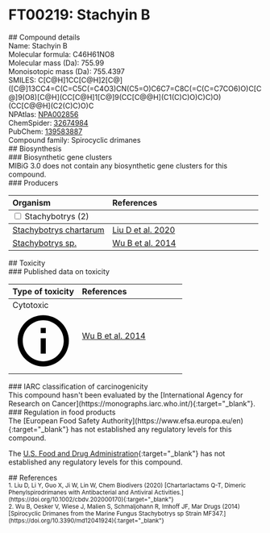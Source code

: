 
# FT00219: Stachyin B
<div class="molecule_image" style="float:left">
<img data-smiles= C[C@H]1CC[C@@H]2C(C)(C)[C@@H](O)CC[C@@]2(C)[C@]12CC1=C(O)C=C3C(=O)N(C4OCC5=CC(O)=C6C[C@]7(OC6=C54)[C@@H](C)CC[C@@H]4C(C)(C)[C@@H](O)CC[C@]47C)CC3=C1O2 data-smiles-options="{ 'width': 350, 'height': 350 }" />
</div>
## Compound details
<div style="overflow:hidden">
Name: Stachyin B<br>
Molecular formula: C46H61NO8<br>
Molecular mass (Da): 755.99<br>
Monoisotopic mass (Da): 755.4397<br>
<div class="break_all">
SMILES: C[C@H]1CC[C@H]2[C@]([C@]13CC4=C(C=C5C(=C4O3)CN(C5=O)C6C7=C8C(=C(C=C7CO6)O)C[C@]9(O8)[C@H](CC[C@H]1[C@]9(CC[C@@H](C1(C)C)O)C)C)O)(CC[C@@H](C2(C)C)O)C<br>
</div>
        NPAtlas: <a href=https://www.npatlas.org/explore/compounds/NPA002856 target="_blank">NPA002856</a><br>
        ChemSpider: <a href=https://www.chemspider.com/Chemical-Structure.32674984.html target="_blank">32674984</a><br>
        PubChem: <a href=https://pubchem.ncbi.nlm.nih.gov/compound/139583887 target="_blank">139583887</a><br>
    Compound family: Spirocyclic drimanes<br>
</div>

<div markdown="block" class="section">
## Biosynthesis
<div markdown="block" class="subsection">
### Biosynthetic gene clusters
<div markdown="block" class="indented_block">
MIBiG 3.0 does not contain any biosynthetic gene clusters for this compound.
</div>
</div>

<div markdown="block" class="subsection">
### Producers
<table>
<thead>
<tr>
<th style="text-align: left;" role="columnheader" width="40%" data-sort-default>Organism</th>
<th style="text-align: left;" role="columnheader" width="60%">References</th>
</tr>
</thead>
        <tbody class="header">
        <tr>
        <td style="text-align: left;" colspan="2">
        <input type="checkbox" data-toggle="toggle" id=Stachybotrys>
        <label for=Stachybotrys>Stachybotrys (2)</label>
        </td>
        </tr>
        </tbody>
        <tbody class="hide">
                <tr>
                <td style="text-align: left;"><a href="https://www.ncbi.nlm.nih.gov/Taxonomy/Browser/wwwtax.cgi?mode=Info&id=74722" target="_blank">Stachybotrys chartarum</a></td>
                <td style="text-align: left;"><a href="#REF00164">Liu D et al. 2020</a></td>
                </tr>
                <tr>
                <td style="text-align: left;"><a href="https://www.ncbi.nlm.nih.gov/Taxonomy/Browser/wwwtax.cgi?mode=Info&id=1718872" target="_blank">Stachybotrys sp.</a></td>
                <td style="text-align: left;"><a href="#REF00165">Wu B et al. 2014</a></td>
                </tr>
        </tbody>
</table>
</div>
</div>

<div markdown="block" class="section">
## Toxicity
<div markdown="block" class="subsection">
### Published data on toxicity
<table>
<thead>
<tr>
<th style="text-align: left;" role="columnheader" width="40%" data-sort-default>Type of toxicity</th>
<th style="text-align: left;" role="columnheader" width="60%">References</th>
</tr>
</thead>
<tbody>
<tr>
<td style="text-align: left;">Cytotoxic <span class="twemoji" title="Toxic to cells"><svg xmlns="http://www.w3.org/2000/svg" viewBox="0 0 24 24"><path d="M11 9h2V7h-2m1 13c-4.41 0-8-3.59-8-8s3.59-8 8-8 8 3.59 8 8-3.59 8-8 8m0-18A10 10 0 0 0 2 12a10 10 0 0 0 10 10 10 10 0 0 0 10-10A10 10 0 0 0 12 2m-1 15h2v-6h-2v6Z"></path></svg></span></td>
<td style="text-align: left;"><a href="#REF00165">Wu B et al. 2014</a></td>
</tr>
</tbody>
</table>
</div>

<div markdown="block" class="subsection">
### IARC classification of carcinogenicity
<div markdown="block" class="indented_block">
This compound hasn't been evaluated by the [International Agency for Research on Cancer](https://monographs.iarc.who.int/){:target="_blank"}.<br>
</div>
</div>

<div markdown="block" class="subsection">
### Regulation in food products
<div markdown="block" class="indented_block">
The [European Food Safety Authority](https://www.efsa.europa.eu/en){:target="_blank"} has not established any regulatory levels for this compound. <br>

The [U.S. Food and Drug Administration](https://www.fda.gov/){:target="_blank"} has not established any regulatory levels for this compound. <br>

</div>
</div>

</div>

<div markdown="block" class="section">
## References
<div markdown="block" style="font-size: smaller;">
<span id=REF00164>
1. Liu D, Li Y, Guo X, Ji W, Lin W, Chem Biodivers (2020) [Chartarlactams Q-T, Dimeric Phenylspirodrimanes with Antibacterial and Antiviral Activities.](https://doi.org/10.1002/cbdv.202000170){:target="_blank"}<br>
</span>

<span id=REF00165>
2. Wu B, Oesker V, Wiese J, Malien S, Schmaljohann R, Imhoff JF, Mar Drugs (2014) [Spirocyclic Drimanes from the Marine Fungus Stachybotrys sp Strain MF347.](https://doi.org/10.3390/md12041924){:target="_blank"}<br>
</span>

</div>
</div>

<script type="text/javascript" src="https://unpkg.com/smiles-drawer@2.0.1/dist/smiles-drawer.min.js"></script>
<script>
    SmiDrawer.apply();
</script>